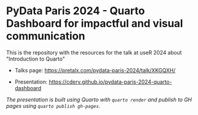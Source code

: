 
# PyData Paris 2024 - Quarto Dashboard for impactful and visual communication

<!-- badges: start -->
<!-- badges: end -->

This is the repository with the resources for the talk at useR 2024 about "Introduction to Quarto"

* Talks page: https://pretalx.com/pydata-paris-2024/talk/XKGQXH/

* Presentation: https://cderv.github.io/pydata-paris-2024-quarto-dashboard

_The presentation is built using Quarto with `quarto render` and publish to GH pages using `quarto publish gh-pages`._

